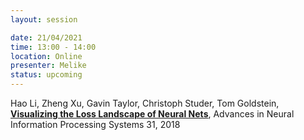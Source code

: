 ```yaml
---
layout: session

date: 21/04/2021
time: 13:00 - 14:00
location: Online
presenter: Melike
status: upcoming
---
```

Hao Li, 
Zheng Xu,
Gavin Taylor,
Christoph Studer,
Tom Goldstein,
**[Visualizing the Loss Landscape of Neural Nets](
papers/0059-visualizing-the-loss-landscape-of-neural-nets)**,
Advances in Neural Information Processing Systems 31,
2018
